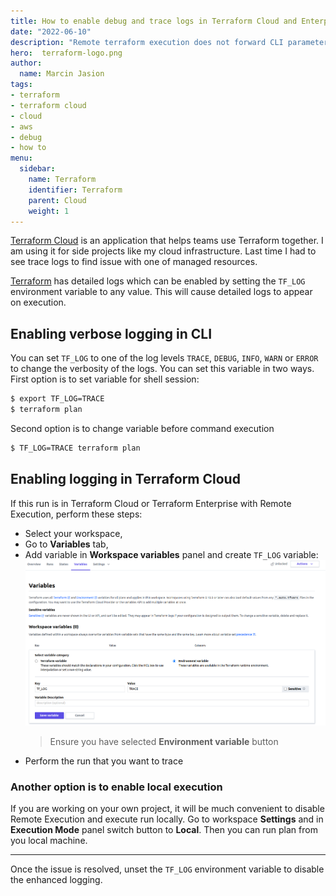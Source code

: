 ```yaml
---
title: How to enable debug and trace logs in Terraform Cloud and Enterprise
date: "2022-06-10"
description: "Remote terraform execution does not forward CLI parameters. This post covers how to do this."
hero:  terraform-logo.png
author:
  name: Marcin Jasion
tags:
- terraform
- terraform cloud
- cloud
- aws
- debug
- how to
menu:
  sidebar:
    name: Terraform
    identifier: Terraform
    parent: Cloud
    weight: 1
---
```

[Terraform Cloud](https://cloud.hashicorp.com/products/terraform) is an application that helps teams use Terraform together. I am using it for side projects like my cloud infrastructure. Last time I had to see trace logs to find issue with one of managed resources.

[Terraform](https://www.terraform.io/) has detailed logs which can be enabled by setting the `TF_LOG` environment variable to any value. This will cause detailed logs to appear on execution.

## Enabling verbose logging in CLI

You can set `TF_LOG` to one of the log levels `TRACE`, `DEBUG`, `INFO`, `WARN` or `ERROR` to change the verbosity of the logs. You can set this variable in two ways. First option is to set variable for shell session:

```bash
$ export TF_LOG=TRACE
$ terraform plan
```
Second option is to change variable before command execution
```bash
$ TF_LOG=TRACE terraform plan
```

## Enabling logging in Terraform Cloud
If this run is in Terraform Cloud or Terraform Enterprise with Remote Execution, perform these steps:

* Select your workspace,
* Go to **Variables** tab,
* Add variable in **Workspace variables** panel and create `TF_LOG` variable:
  ![Workspace Variables](workspace_variables.png)
  > Ensure you have selected **Environment variable** button  
* Perform the run that you want to trace

### Another option is to enable local execution
If you are working on your own project, it will be much convenient to disable Remote Execution and execute run locally. Go to workspace **Settings** and in **Execution Mode** panel switch button to **Local**.  Then you can run plan from you local machine.

* * *
Once the issue is resolved, unset the `TF_LOG` environment variable to disable the enhanced logging.

